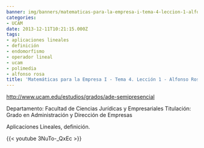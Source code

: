 ```yaml
---
banner: img/banners/matematicas-para-la-empresa-i-tema-4-leccion-1-alfonso-rosa.jpg
categories:
- UCAM
date: 2013-12-11T10:21:15.000Z
tags:
- aplicaciones lineales
- definición
- endomorfismo
- operador lineal
- ucam
- polimedia
- alfonso rosa
title: 'Matemáticas para la Empresa I - Tema 4. Lección 1 - Alfonso Rosa'
---
```


http://www.ucam.edu/estudios/grados/ade-semipresencial

Departamento: Facultad de Ciencias Jurídicas y Empresariales
Titulación: Grado en Administración y Dirección de Empresas

Aplicaciones Lineales, definición.

{{< youtube 3NuTo-_QxEc >}}
